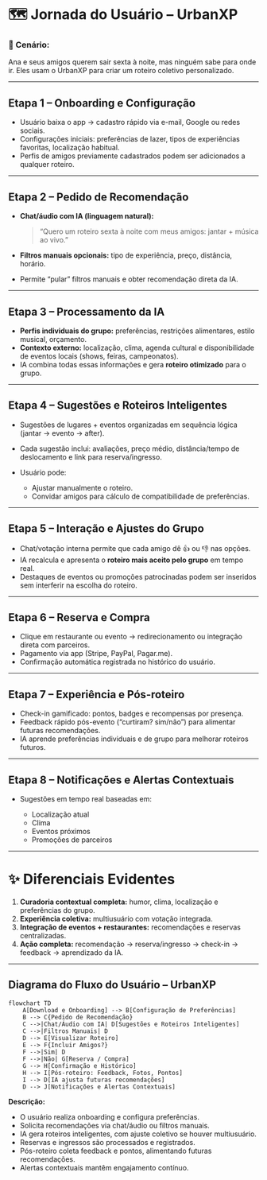 # 🗺️ Jornada do Usuário – UrbanXP

### 👤 Cenário:

Ana e seus amigos querem sair sexta à noite, mas ninguém sabe para onde ir. Eles usam o UrbanXP para criar um roteiro coletivo personalizado.

---

## **Etapa 1 – Onboarding e Configuração**

* Usuário baixa o app → cadastro rápido via e-mail, Google ou redes sociais.
* Configurações iniciais: preferências de lazer, tipos de experiências favoritas, localização habitual.
* Perfis de amigos previamente cadastrados podem ser adicionados a qualquer roteiro.

---

## **Etapa 2 – Pedido de Recomendação**

* **Chat/áudio com IA (linguagem natural):**

  > “Quero um roteiro sexta à noite com meus amigos: jantar + música ao vivo.”
* **Filtros manuais opcionais:** tipo de experiência, preço, distância, horário.
* Permite “pular” filtros manuais e obter recomendação direta da IA.

---

## **Etapa 3 – Processamento da IA**

* **Perfis individuais do grupo:** preferências, restrições alimentares, estilo musical, orçamento.
* **Contexto externo:** localização, clima, agenda cultural e disponibilidade de eventos locais (shows, feiras, campeonatos).
* IA combina todas essas informações e gera **roteiro otimizado** para o grupo.

---

## **Etapa 4 – Sugestões e Roteiros Inteligentes**

* Sugestões de lugares + eventos organizadas em sequência lógica (jantar → evento → after).
* Cada sugestão inclui: avaliações, preço médio, distância/tempo de deslocamento e link para reserva/ingresso.
* Usuário pode:

  * Ajustar manualmente o roteiro.
  * Convidar amigos para cálculo de compatibilidade de preferências.

---

## **Etapa 5 – Interação e Ajustes do Grupo**

* Chat/votação interna permite que cada amigo dê 👍 ou 👎 nas opções.
* IA recalcula e apresenta o **roteiro mais aceito pelo grupo** em tempo real.
* Destaques de eventos ou promoções patrocinadas podem ser inseridos sem interferir na escolha do roteiro.

---

## **Etapa 6 – Reserva e Compra**

* Clique em restaurante ou evento → redirecionamento ou integração direta com parceiros.
* Pagamento via app (Stripe, PayPal, Pagar.me).
* Confirmação automática registrada no histórico do usuário.

---

## **Etapa 7 – Experiência e Pós-roteiro**

* Check-in gamificado: pontos, badges e recompensas por presença.
* Feedback rápido pós-evento (“curtiram? sim/não”) para alimentar futuras recomendações.
* IA aprende preferências individuais e de grupo para melhorar roteiros futuros.

---

## **Etapa 8 – Notificações e Alertas Contextuais**

* Sugestões em tempo real baseadas em:

  * Localização atual
  * Clima
  * Eventos próximos
  * Promoções de parceiros

---

# ✨ Diferenciais Evidentes

1. **Curadoria contextual completa:** humor, clima, localização e preferências do grupo.
2. **Experiência coletiva:** multiusuário com votação integrada.
3. **Integração de eventos + restaurantes:** recomendações e reservas centralizadas.
4. **Ação completa:** recomendação → reserva/ingresso → check-in → feedback → aprendizado da IA.

---

## **Diagrama do Fluxo do Usuário – UrbanXP**

```mermaid
flowchart TD
    A[Download e Onboarding] --> B[Configuração de Preferências]
    B --> C{Pedido de Recomendação}
    C -->|Chat/Áudio com IA| D[Sugestões e Roteiros Inteligentes]
    C -->|Filtros Manuais| D
    D --> E[Visualizar Roteiro]
    E --> F{Incluir Amigos?}
    F -->|Sim| D
    F -->|Não| G[Reserva / Compra]
    G --> H[Confirmação e Histórico]
    H --> I[Pós-roteiro: Feedback, Fotos, Pontos]
    I --> D[IA ajusta futuras recomendações]
    D --> J[Notificações e Alertas Contextuais]
```

**Descrição:**

* O usuário realiza onboarding e configura preferências.
* Solicita recomendações via chat/áudio ou filtros manuais.
* IA gera roteiros inteligentes, com ajuste coletivo se houver multiusuário.
* Reservas e ingressos são processados e registrados.
* Pós-roteiro coleta feedback e pontos, alimentando futuras recomendações.
* Alertas contextuais mantêm engajamento contínuo.

